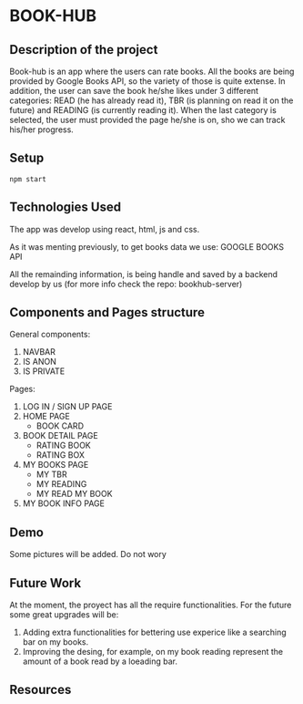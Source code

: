 # BOOK-HUB

## Description of the project

Book-hub is an app where the users can rate books. All the books are being provided by Google Books API, so the variety of those is quite extense. In addition, the user can save the book he/she likes under 3 different categories: READ (he has already read it), TBR (is planning on read it on the future) and READING (is currently reading it). When the last category is selected, the user must provided the page he/she is on, sho we can track his/her progress.

## Setup

```
npm start
```

## Technologies Used

The app was develop using react, html, js and css. 

As it was menting previously, to get books data we use: GOOGLE BOOKS API

All the remainding information, is being handle and saved by a backend develop by us (for more info check the repo: bookhub-server)

## Components and Pages structure
General components:
1. NAVBAR
2. IS ANON
3. IS PRIVATE

Pages: 
1. LOG IN / SIGN UP PAGE
2. HOME PAGE 
    - BOOK CARD
3. BOOK DETAIL PAGE
    - RATING BOOK
    - RATING BOX
4. MY BOOKS PAGE
    - MY TBR
    - MY READING
    - MY READ
        MY BOOK
5. MY BOOK INFO PAGE
## Demo

Some pictures will be added. Do not wory

## Future Work
At the moment, the proyect has all the require functionalities. For the future some great upgrades will be:
  1. Adding extra functionalities for bettering use experice like a searching bar on my books.
  2. Improving the desing, for example, on my book reading represent the amount of a book read by a loeading bar.
## Resources
